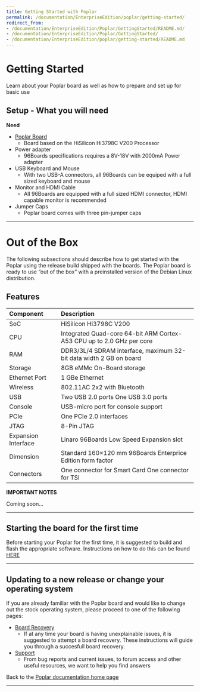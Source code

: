 ```yaml
---
title: Getting Started with Poplar
permalink: /documentation/EnterpriseEdition/poplar/getting-started/
redirect_from:
- /documentation/EnterpriseEdition/Poplar/GettingStarted/README.md/
- /documentation/EnterpriseEdition/Poplar/GettingStarted/
- /documentation/EnterpriseEdition/poplar/getting-started/README.md
---
```

# Getting Started

Learn about your Poplar board as well as how to prepare and set up for basic use

## Setup - What you will need

**Need**
- [Poplar Board](https://www.96boards.org/product/poplar/)
   - Board based on the HiSilicon Hi3798C V200 Processor
- Power adapter
   - 96Boards specifications requires a 8V-18V with 2000mA Power adapter
- USB Keyboard and Mouse
   - With two USB-A connectors, all 96Boards can be equiped with a full sized keyboard and mouse
- Monitor and HDMI Cable
   - All 96Boards are equipped with a full sized HDMI connector, HDMI capable monitor is recommended
- Jumper Caps
   - Poplar board comes with three pin-jumper caps

***

# Out of the Box

The following subsections should describe how to get started with the Poplar using the release build shipped with the boards. The Poplar board is ready to use “out of the box” with a preinstalled version of the Debian Linux distribution.

## Features

|   Component          |   Description                                                                                    |
|:---------------------|:-------------------------------------------------------------------------------------------------|
|  SoC                 | HiSilicon Hi3798C V200                                                                           |
|  CPU                 | Integrated Quad-core 64-bit ARM Cortex-A53 CPU up to 2.0 GHz per core                            |
|  RAM                 | DDR3/3L/4 SDRAM interface, maximum 32-bit data width 2 GB on board                               |
|  Storage             | 8GB eMMc On-Board storage                                                                        |
|  Ethernet Port       | 1 GBe Ethernet                                                                                   |
|  Wireless            | 802.11AC 2x2 with Bluetooth                                                                      |
|  USB                 | Two USB 2.0 ports One USB 3.0 ports                                                              |
|  Console             | USB-micro port for console support                                                               |
|  PCIe                | One PCIe 2.0 interfaces                                                                          |
|  JTAG                | 8-Pin JTAG                                                                                       |
|  Expansion Interface | Linaro 96Boards Low Speed Expansion slot                                                         |
|  Dimension           | Standard 160×120 mm 96Boards Enterprice Edition form factor                                      |
|  Connectors              | One connector for Smart Card One connector for TSI                                           |

**IMPORTANT NOTES**

Coming soon...

***

## Starting the board for the first time

Before starting your Poplar for the first time, it is suggested to build and flash the appropriate software. Instructions on how to do this can be found [HERE](https://github.com/96boards-poplar/Documentation/blob/master/debian_build_instructions.md)

***

## Updating to a new release or change your operating system

If you are already familiar with the Poplar board and would like to change out the stock operating system, please proceed to one of the following pages:

- [Board Recovery](https://github.com/96boards-poplar/Documentation/blob/master/debian_build_instructions.md)
   - If at any time your board is having unexplainable issues, it is suggested to attempt a board recovery. These instructions will guide you through a succesfull board recovery.
- [Support](../support/)
   - From bug reports and current issues, to forum access and other useful resources, we want to help you find answers

Back to the [Poplar documentation home page](../)

***
